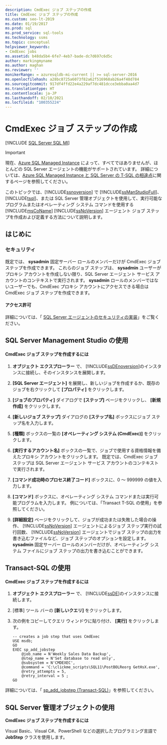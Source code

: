 ```yaml
---
description: CmdExec ジョブ ステップの作成
title: CmdExec ジョブ ステップの作成
ms.custom: seo-lt-2019
ms.date: 01/19/2017
ms.prod: sql
ms.prod_service: sql-tools
ms.technology: ssms
ms.topic: conceptual
helpviewer_keywords:
- CmdExec jobs
ms.assetid: b48da5b4-6fe7-4eb7-bade-dc7d697c6d5c
author: markingmyname
ms.author: maghan
ms.reviewer: ''
monikerRange: = azuresqldb-mi-current || >= sql-server-2016
ms.openlocfilehash: a28bc8725a6073f82a62f516968ab26a4f48d784
ms.sourcegitcommit: 917df4ffd22e4a229af7dc481dcce3ebba0aa4d7
ms.translationtype: HT
ms.contentlocale: ja-JP
ms.lasthandoff: 02/10/2021
ms.locfileid: "100355224"
---
```

# <a name="create-a-cmdexec-job-step"></a>CmdExec ジョブ ステップの作成
[!INCLUDE [SQL Server SQL MI](../../includes/applies-to-version/sql-asdbmi.md)]

> [!IMPORTANT]  
> 現在、[Azure SQL Managed Instance](/azure/sql-database/sql-database-managed-instance) によって、すべてではありませんが、ほとんどの SQL Server エージェントの機能がサポートされています。 詳細については、[Azure SQL Managed Instance と SQL Server の T-SQL の相違点](/azure/sql-database/sql-database-managed-instance-transact-sql-information#sql-server-agent)に関するページを参照してください。

このトピックでは、[!INCLUDE[ssnoversion](../../includes/ssnoversion-md.md)] で [!INCLUDE[ssManStudioFull](../../includes/ssmanstudiofull-md.md)]、[!INCLUDE[tsql](../../includes/tsql-md.md)]、または SQL Server 管理オブジェクトを使用して、実行可能なプログラムまたはオペレーティング システム コマンドを使用する [!INCLUDE[msCoName](../../includes/msconame_md.md)] [!INCLUDE[ssNoVersion](../../includes/ssnoversion-md.md)] エージェント ジョブ ステップを作成および定義する方法について説明します。  
  
## <a name="before-you-begin"></a><a name="BeforeYouBegin"></a>はじめに  
  
### <a name="security"></a><a name="Security"></a>セキュリティ  
既定では、 **sysadmin** 固定サーバー ロールのメンバーだけが CmdExec ジョブ ステップを作成できます。 これらのジョブ ステップは、 **sysadmin** ユーザーがプロキシ アカウントを作成しない限り、SQL Server エージェント サービス アカウントのコンテキストで実行されます。 **sysadmin** ロールのメンバーではないユーザーでも、CmdExec プロキシ アカウントにアクセスできる場合は CmdExec ジョブ ステップを作成できます。  
  
#### <a name="permissions"></a><a name="Permissions"></a>アクセス許可  
詳細については、「 [SQL Server エージェントのセキュリティの実装](../../ssms/agent/implement-sql-server-agent-security.md)」をご覧ください。  
  
## <a name="using-sql-server-management-studio"></a><a name="SSMS"></a>SQL Server Management Studio の使用  
  
#### <a name="to-create-a-cmdexec-job-step"></a>CmdExec ジョブ ステップを作成するには  
  
1.  **オブジェクト エクスプローラー** で、 [!INCLUDE[ssDEnoversion](../../includes/ssdenoversion_md.md)]のインスタンスに接続し、そのインスタンスを展開します。  
  
2.  **[SQL Server エージェント]** を展開し、新しいジョブを作成するか、既存のジョブを右クリックして **[プロパティ]** をクリックします。  
  
3.  **[ジョブのプロパティ]** ダイアログで **[ステップ]** ページをクリックし、 **[新規作成]** をクリックします。  
  
4.  **[新しいジョブ ステップ]** ダイアログの **[ステップ名]** ボックスにジョブ ステップ名を入力します。  
  
5.  **[種類]** ボックスの一覧の **[オペレーティング システム (CmdExec)]** をクリックします。  
  
6.  **[実行するアカウント名]** ボックスの一覧で、ジョブで使用する資格情報を備えたプロキシ アカウントをクリックします。 既定では、CmdExec ジョブ ステップは SQL Server エージェント サービス アカウントのコンテキストで実行されます。  
  
7.  **[コマンド成功時のプロセス終了コード]** ボックスに、0 ～ 999999 の値を入力します。  
  
8.  **[コマンド]** ボックスに、オペレーティング システム コマンドまたは実行可能プログラムを入力します。 例については、「Transact T-SQL の使用」を参照してください。  
  
9. **[詳細設定]** ページをクリックして、ジョブが成功または失敗した場合の操作、 [!INCLUDE[ssNoVersion](../../includes/ssnoversion-md.md)] エージェントによるジョブ ステップ実行の試行回数、 [!INCLUDE[ssNoVersion](../../includes/ssnoversion-md.md)] エージェントでジョブ ステップの出力を書き込むファイルなど、ジョブ ステップのオプションを設定します。 **sysadmin** 固定サーバー ロールのメンバーだけが、オペレーティング システム ファイルにジョブ ステップの出力を書き込むことができます。  
  
## <a name="using-transact-sql"></a><a name="TSQL"></a>Transact-SQL の使用  
  
#### <a name="to-create-a-cmdexec-job-step"></a>CmdExec ジョブ ステップを作成するには  
  
1.  **オブジェクト エクスプローラー** で、 [!INCLUDE[ssDE](../../includes/ssde_md.md)]のインスタンスに接続します。  
  
2.  [標準] ツール バーの **[新しいクエリ]** をクリックします。  
  
3.  次の例をコピーしてクエリ ウィンドウに貼り付け、 **[実行]** をクリックします。  
  
    ```  
    -- creates a job step that uses CmdExec  
    USE msdb;  
    GO  
    EXEC sp_add_jobstep  
        @job_name = N'Weekly Sales Data Backup',  
        @step_name = N'Set database to read only',  
        @subsystem = N'CMDEXEC',  
        @command = 'C:\clickme_scripts\SQL11\PostBOLReorg GetHsX.exe',   
        @retry_attempts = 5,  
        @retry_interval = 5 ;  
    GO  
    ```  
  
詳細については、「 [sp_add_jobstep (Transact-SQL)](../../relational-databases/system-stored-procedures/sp-add-jobstep-transact-sql.md)」を参照してください。  
  
## <a name="using-sql-server-management-objects"></a><a name="SMO"></a>SQL Server 管理オブジェクトの使用  
**CmdExec ジョブ ステップを作成するには**  
  
Visual Basic、Visual C#、PowerShell などの選択したプログラミング言語で **JobStep** クラスを使用します。  
